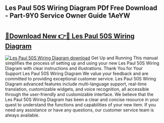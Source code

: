 ## Les Paul 50S Wiring Diagram PDf Free Download - Part-9Y0 Service Owner Guide 1AeYW

# <h2><a href="http://dfh8kkb.blite.top/?on=Les+Paul+50S+Wiring+Diagram">🔗Download New 👉🔴 Les Paul 50S Wiring Diagram</a></h2>

[![Les Paul 50S Wiring Diagram download](https://i.imgur.com/lujVjoI.png)](http://dfh8kkb.blite.top/?on=Les+Paul+50S+Wiring+Diagram)
Get Up and Running This manual simplifies the process of setting up and using your new Les Paul 50S Wiring Diagram with clear instructions and illustrations. Thank You for Your Support Les Paul 50S Wiring Diagram We value your feedback and are committed to providing exceptional customer service. Les Paul 50S Wiring Diagram advanced features include multi-language support, real-time translation, customizable widgets, and voice recognition, all accessible through the user-friendly and customizable interface. We believe that the Les Paul 50S Wiring Diagram has been a clear and concise resource in your quest to understand the functions and capabilities of your new item. If you need any assistance or have any questions, our customer service team is always available.
